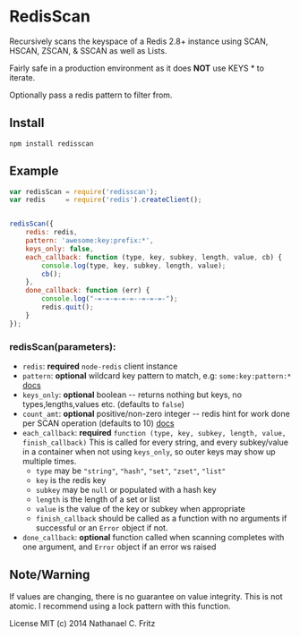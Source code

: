 # RedisScan

Recursively scans the keyspace of a Redis 2.8+ instance using SCAN, HSCAN, ZSCAN, & SSCAN as well as Lists.

Fairly safe in a production environment as it does **NOT** use KEYS * to iterate.

Optionally pass a redis pattern to filter from.

## Install
`npm install redisscan`

## Example 

```javascript
var redisScan = require('redisscan');
var redis     = require('redis').createClient();


redisScan({
    redis: redis,
    pattern: 'awesome:key:prefix:*',
    keys_only: false,
    each_callback: function (type, key, subkey, length, value, cb) {
        console.log(type, key, subkey, length, value);
        cb();
    },
    done_callback: function (err) {
        console.log("-=-=-=-=-=--=-=-=-");
        redis.quit();
    }
});
```

### redisScan(parameters):

* `redis`: **required** `node-redis` client instance 
* `pattern`: **optional** wildcard key pattern to match, e.g: `some:key:pattern:*` [docs](https://redis.io/commands/scan#the-match-option)
* `keys_only`: **optional** boolean -- returns nothing but keys, no types,lengths,values etc. (defaults to `false`)
* `count_amt`: **optional** positive/non-zero integer -- redis hint for work done per SCAN operation (defaults to 10) [docs](https://redis.io/commands/scan#the-count-option)
* `each_callback`: **required** `function (type, key, subkey, length, value, finish_callback)`  This is called for every string, and every subkey/value in a container when not using `keys_only`, so outer keys may show up multiple times.
    * `type` may be `"string"`, `"hash"`, `"set"`, `"zset"`, `"list"`
    * `key` is the redis key
    * `subkey` may be `null` or populated with a hash key
    * `length` is the length of a set or list
    * `value` is the value of the key or subkey when appropriate
    * `finish_callback` should be called as a function with no arguments if successful or an `Error` object if not.
* `done_callback`: **optional** function called when scanning completes with one argument, and `Error` object if an error ws raised

## Note/Warning

If values are changing, there is no guarantee on value integrity. This is not atomic.
I recommend using a lock pattern with this function.



License MIT (c) 2014 Nathanael C. Fritz
